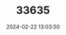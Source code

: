 ---
title: "33635"
category: "Quercus boyntonii"
draft: false
date: 2024-02-22 13:03:50
languages:
  English: ["Boynton Oak"]
---
